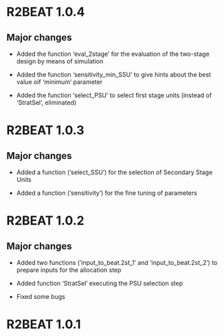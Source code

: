 
<!-- NEWS.md is generated from NEWS.Rmd. Please edit NEWS.Rmd file -->

# R2BEAT 1.0.4

## Major changes

-   Added the function ‘eval\_2stage’ for the evaluation of the
    two-stage design by means of simulation

-   Added the function ‘sensitivity\_min\_SSU’ to give hints about the
    best value oif ‘minimum’ parameter

-   Added the function ‘select\_PSU’ to select first stage units
    (instead of ‘StratSel’, eliminated)

# R2BEAT 1.0.3

## Major changes

-   Added a function (‘select\_SSU’) for the selection of Secondary
    Stage Units

-   Added a function (‘sensitivity’) for the fine tuning of parameters

# R2BEAT 1.0.2

## Major changes

-   Added two functions (‘input\_to\_beat.2st\_1’ and
    ‘input\_to\_beat.2st\_2’) to prepare inputs for the allocation step

-   Added function ‘StratSel’ executing the PSU selection step

-   Fixed some bugs

# R2BEAT 1.0.1
